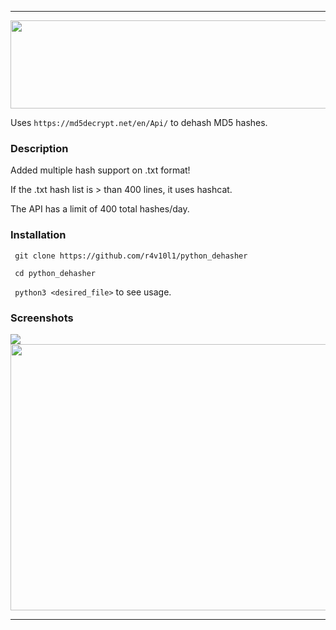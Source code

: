 <hr>
<p align="center"><img src="https://i.imgur.com/6ON97za.png" width="733,5" height="141"/></p>

Uses ```https://md5decrypt.net/en/Api/``` to dehash MD5 hashes.

### Description
Added multiple hash support on .txt format!

If the .txt hash list is > than 400 lines, it uses hashcat.

The API has a limit of 400 total hashes/day.

### Installation
``` git clone https://github.com/r4v10l1/python_dehasher``` 

``` cd python_dehasher``` 

``` python3 <desired_file>``` to see usage.

### Screenshots
<img src="https://i.imgur.com/glOKTHT.png"/>
<img src="https://i.imgur.com/fTOSQmX.png" width="754,6" height="426,3"/>
<hr>
